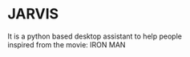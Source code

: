 # JARVIS
It is a python based desktop assistant to help people</br>
inspired from the movie: IRON MAN
